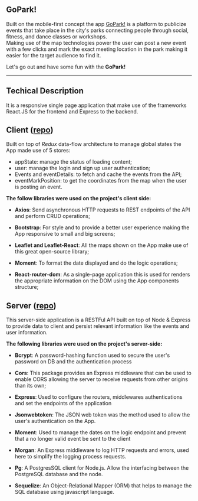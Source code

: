 <h2> GoPark!</h2>

<!-- <hr/>
A web app that helps you find events in the Parks of your city. <br>
This app will locate and disclose classes given by teachers that take place in open spaces like dance and martial art, crossfit or yoga sessions for example. <br>
It can also help to find some pals to play football/rugby/cricket/chess matches or to just support to make a barbecue with friends on a sunny day. <br> -->

Built on the mobile-first concept the app [GoPark!](https://gopark.netlify.app/) is a platform to publicize events that take place in the
city's parks connecting people through social, fitness, and dance classes or workshops.<br>
Making use of the map technologies power the user can post a new event with a few clicks and mark the exact meeting
location in the park making it easier for the target audience to find it.<br>

Let's go out and have some fun with the **GoPark!**

<hr>

## Techical Description

It is a responsive single page application that make use of the frameworks React.JS for the frontend and Express to the backend.

## Client ([repo](https://github.com/gc0rtes/go-park-client))

Built on top of _Redux_ data-flow architecture to manage global states the App made use of 5 stores:

- appState: manage the status of loading content;
- user: manage the login and sign up user authentication;
- Events and eventDetails: to fetch and cache the events from the API;
- eventMarkPosition: to get the coordinates from the map when the user is posting an event.

**The follow libraries were used on the project's client side:**

- **Axios**: Send asynchronous HTTP requests to REST endpoints of the API and perform CRUD operations;

- **Bootstrap**: For style and to provide a better user experience making the App responsive to small and big screens;
- **Leaflet and Leaflet-React**: All the maps shown on the App make use of this great open-source library;
- **Moment**: To format the date displayed and do the logic operations;
- **React-router-dom**: As a single-page application this is used for renders the appropriate information on the DOM using the App components structure;

## Server ([repo](https://github.com/gc0rtes/go-park-server))

This server-side application is a RESTFul API built on top of Node & Express to provide data to client and persist relevant information like the events and user information.

**The following libraries were used on the project's server-side:**

- **Bcrypt**: A password-hashing function used to secure the user's password on DB and the authentication process

- **Cors**: This package provides an Express middleware that can be used to enable CORS allowing the server to receive requests from other origins than its own;
- **Express**: Used to configure the routers, middlewares authentications and set the endpoints of the application
- **Jsonwebtoken**: The JSON web token was the method used to allow the user's authentication on the App.
- **Moment**: Used to manage the dates on the logic endpoint and prevent that a no longer valid event be sent to the client
- **Morgan**: An Express middleware to log HTTP requests and errors, used here to simplify the logging process requests.
- **Pg**: A PostgresSQL client for Node.js. Allow the interfacing between the PostgreSQL database and the node.
- **Sequelize**: An Object-Relational Mapper (ORM) that helps to manage the SQL database using javascript language.
